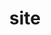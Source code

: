 ---
category: 4-letters
denotation: null
name: site
reference_link: https://www.etymonline.com/word/site
root_language: null
root_name: null
title: site
type: free
word_sums:
- respelling: site
  sum: 'Site + '
---